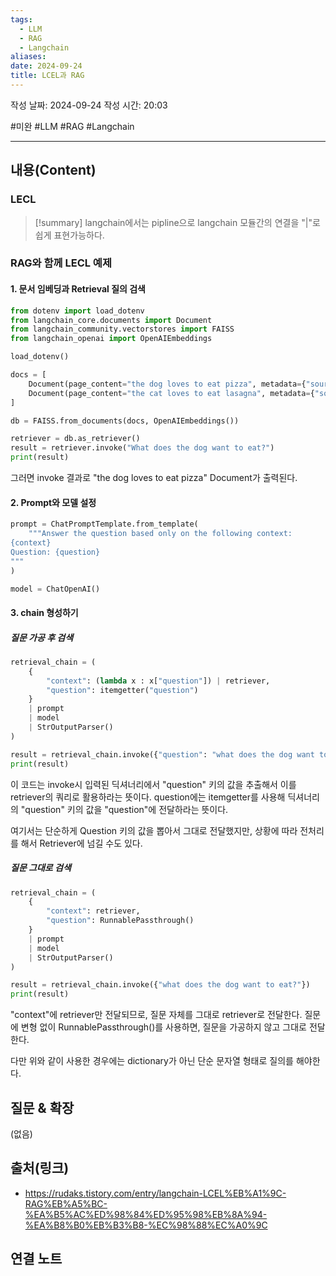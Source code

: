 ```yaml
---
tags:
  - LLM
  - RAG
  - Langchain
aliases: 
date: 2024-09-24
title: LCEL과 RAG
---
```

작성 날짜: 2024-09-24
작성 시간: 20:03

#미완 #LLM #RAG #Langchain 

----
## 내용(Content)

### LECL

>[!summary]
>langchain에서는 pipline으로 langchain 모듈간의 연결을 "|"로 쉽게 표현가능하다.

### RAG와 함께 LECL 예제

#### 1. 문서 임베딩과 Retrieval 질의 검색

```python
from dotenv import load_dotenv
from langchain_core.documents import Document
from langchain_community.vectorstores import FAISS
from langchain_openai import OpenAIEmbeddings

load_dotenv()

docs = [
    Document(page_content="the dog loves to eat pizza", metadata={"source": "animal.txt"}),
    Document(page_content="the cat loves to eat lasagna", metadata={"source": "animal.txt"})
]

db = FAISS.from_documents(docs, OpenAIEmbeddings())

retriever = db.as_retriever()
result = retriever.invoke("What does the dog want to eat?")
print(result)
```

그러면 invoke 결과로 "the dog loves to eat pizza" Document가 출력된다.

#### 2. Prompt와 모델 설정

```python
prompt = ChatPromptTemplate.from_template(
    """Answer the question based only on the following context:
{context}
Question: {question}
"""
)

model = ChatOpenAI()

```

#### 3. chain 형성하기

##### 질문 가공 후 검색

```python
retrieval_chain = (
    {
        "context": (lambda x : x["question"]) | retriever,
        "question": itemgetter("question")
    }
    | prompt
    | model
    | StrOutputParser()
)

result = retrieval_chain.invoke({"question": "what does the dog want to eat?"})
print(result)
```

이 코드는 invoke시 입력된 딕셔너리에서 "question" 키의 값을 추출해서 이를 retriever의 쿼리로 활용하라는 뜻이다.
question에는 itemgetter를 사용해 딕셔너리의 "question" 키의 값을 "question"에 전달하라는 뜻이다.

여기서는 단순하게 Question 키의 값을 뽑아서 그대로 전달했지만, 상황에 따라 전처리를 해서 Retriever에 넘길 수도 있다.

##### 질문 그대로 검색

```python
retrieval_chain = (
    {
        "context": retriever,
        "question": RunnablePassthrough()
    }
    | prompt
    | model
    | StrOutputParser()
)

result = retrieval_chain.invoke({"what does the dog want to eat?"})
print(result)
```

"context"에 retriever만 전달되므로, 질문 자체를 그대로 retriever로 전달한다.
질문에 변형 없이 RunnablePassthrough()를 사용하면, 질문을 가공하지 않고 그대로 전달한다.

다만 위와 같이 사용한 경우에는 dictionary가 아닌 단순 문자열 형태로 질의를 해야한다.


## 질문 & 확장

(없음)

## 출처(링크)

- https://rudaks.tistory.com/entry/langchain-LCEL%EB%A1%9C-RAG%EB%A5%BC-%EA%B5%AC%ED%98%84%ED%95%98%EB%8A%94-%EA%B8%B0%EB%B3%B8-%EC%98%88%EC%A0%9C

## 연결 노트










